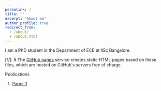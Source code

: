 ```yaml
---
permalink: /
title: ""
excerpt: "About me"
author_profile: true
redirect_from: 
  - /about/
  - /about.html
---
```


I am a PhD student in the Department of ECE at IISc Bangalore.

[//]: # The [GitHub pages](https://pages.github.com/) service creates static HTML pages based on these files, which are hosted on GitHub's servers free of charge.

Publications

1. [Paper 1](https://ieeexplore.ieee.org/document/8462509)
